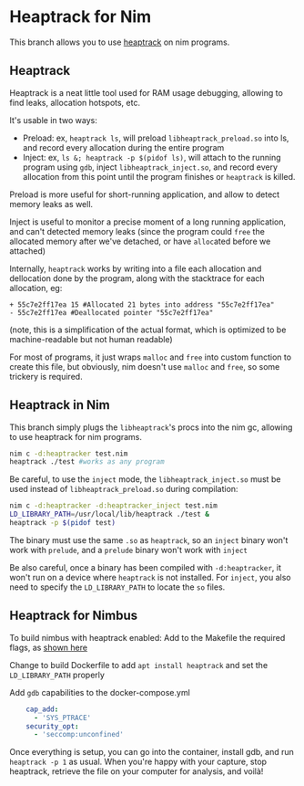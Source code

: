# Heaptrack for Nim

This branch allows you to use [heaptrack](https://github.com/KDE/heaptrack) on nim programs.

## Heaptrack
Heaptrack is a neat little tool used for RAM usage debugging, allowing to find leaks, allocation hotspots, etc.

It's usable in two ways:
- Preload: ex, `heaptrack ls`, will preload `libheaptrack_preload.so` into ls, and record every allocation during the entire program
- Inject: ex, `ls &; heaptrack -p $(pidof ls)`, will attach to the running program using `gdb`, inject `libheaptrack_inject.so`, and record every allocation from this point until the program finishes or `heaptrack` is killed.

Preload is more useful for short-running application, and allow to detect memory leaks as well.

Inject is useful to monitor a precise moment of a long running application, and can't detected memory leaks (since the program could `free` the allocated memory after we've detached, or have `alloc`ated before we attached)

Internally, `heaptrack` works by writing into a file each allocation and dellocation done by the program, along with the stacktrace for each allocation, eg:

```
+ 55c7e2ff17ea 15 #Allocated 21 bytes into address "55c7e2ff17ea"
- 55c7e2ff17ea #Deallocated pointer "55c7e2ff17ea"
```
(note, this is a simplification of the actual format, which is optimized to be machine-readable but not human readable)

For most of programs, it just wraps `malloc` and `free` into custom function to create this file, but obviously, nim doesn't use `malloc` and `free`, so some trickery is required.

## Heaptrack in Nim
This branch simply plugs the `libheaptrack`'s procs into the nim gc, allowing to use heaptrack for nim programs.
```bash
nim c -d:heaptracker test.nim
heaptrack ./test #works as any program
```

Be careful, to use the `inject` mode, the `libheaptrack_inject.so` must be used instead of `libheaptrack_preload.so` during compilation:
```bash
nim c -d:heaptracker -d:heaptracker_inject test.nim
LD_LIBRARY_PATH=/usr/local/lib/heaptrack ./test &
heaptrack -p $(pidof test)
```
The binary must use the same `.so` as `heaptrack`, so an `inject` binary won't work with `prelude`, and a `prelude` binary won't work with `inject`

Be also careful, once a binary has been compiled with `-d:heaptracker`, it won't run on a device where `heaptrack` is not installed.
For `inject`, you also need to specify the `LD_LIBRARY_PATH` to locate the `so` files.

## Heaptrack for Nimbus
To build nimbus with heaptrack enabled:
Add to the Makefile the required flags, as [shown here](https://github.com/status-im/nimbus-eth2/commit/90eca6d54309db669f03866fb8d432b739687f70)

Change to build Dockerfile to add `apt install heaptrack` and set the `LD_LIBRARY_PATH` properly

Add `gdb` capabilities to the docker-compose.yml
```yaml
    cap_add:
      - 'SYS_PTRACE'
    security_opt:
      - 'seccomp:unconfined'
```

Once everything is setup, you can go into the container, install gdb, and run `heaptrack -p 1` as usual.
When you're happy with your capture, stop heaptrack, retrieve the file on your computer for analysis, and voilà!
